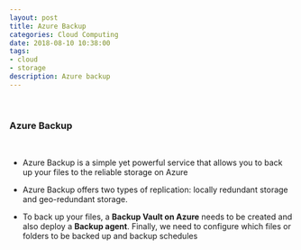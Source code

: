 ```yaml
---
layout: post
title: Azure Backup
categories: Cloud Computing
date: 2018-08-10 10:38:00
tags:
- cloud
- storage
description: Azure backup
---
```

<br/>

### Azure Backup          
<br/>

* Azure Backup is a simple yet powerful service that allows you to back up your files to the reliable storage on Azure                

* Azure Backup offers two types of replication: locally redundant storage and geo-redundant storage.                 

* To back up your files, a **Backup Vault on Azure** needs to be created and also deploy a **Backup agent**. Finally, we need to configure which files or folders to be backed up and backup schedules               


